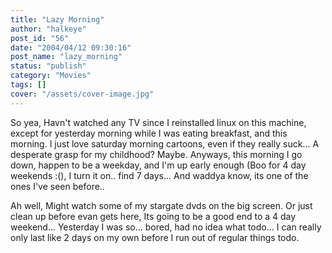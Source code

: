 ```yaml
---
title: "Lazy Morning"
author: "halkeye"
post_id: "56"
date: "2004/04/12 09:30:16"
post_name: "lazy_morning"
status: "publish"
category: "Movies"
tags: []
cover: "/assets/cover-image.jpg"
---
```


So yea, Havn't watched any TV since I reinstalled linux on this machine, except for yesterday morning while I was eating breakfast, and this morning.
I just love saturday morning cartoons, even if they really suck... A desperate grasp for my childhood? Maybe.
Anyways, this morning I go down, happen to be a weekday, and I'm up early enough (Boo for 4 day weekends :(), I turn it on.. find 7 days... And waddya know, its one of the ones I've seen before..

Ah well, Might watch some of my stargate dvds on the big screen. Or just clean up before evan gets here, Its going to be a good end to a 4 day weekend... Yesterday I was so... bored, had no idea what todo... I can really only last like 2 days on my own before I run out of regular things todo.
